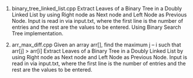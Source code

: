 1. binary_tree_linked_list.cpp
Extract Leaves of a Binary Tree in a Doubly Linked List by using Right node as Next node and Left Node as Previous Node.
Input is read in via input.txt, where the first line is the number of entries and the rest are the values to be entered.
Using Binary Search Tree implementation.

2. arr_max_diff.cpp
Given an array arr[], find the maximum j – i such that arr[j] > arr[i]
Extract Leaves of a Binary Tree in a Doubly Linked List by using Right node as Next node and Left Node as Previous Node.
Input is read in via input.txt, where the first line is the number of entries and the rest are the values to be entered.
